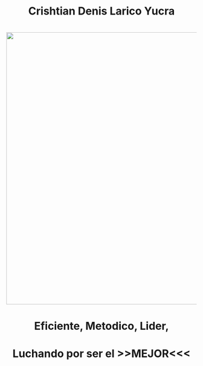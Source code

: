 <center> <h1>Crishtian Denis Larico Yucra</h1> </center> 
<center> <h1></h1> </center> 

<center> <h1> </h1> </center> 
<center><img src="https://cdn.create.vista.com/api/media/small/346455098/stock-vector-initial-gold-silver-color-letter" width="720" height="720"></center>

<center> <h1>Eficiente, Metodico, Lider, </h1> </center> 
<center> <h1>Luchando por ser el >>MEJOR<<< </h1> </center>
